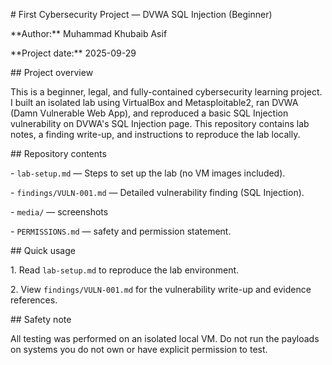 \# First Cybersecurity Project — DVWA SQL Injection (Beginner)



\*\*Author:\*\* Muhammad Khubaib Asif  

\*\*Project date:\*\* 2025-09-29



\## Project overview

This is a beginner, legal, and fully-contained cybersecurity learning project. I built an isolated lab using VirtualBox and Metasploitable2, ran DVWA (Damn Vulnerable Web App), and reproduced a basic SQL Injection vulnerability on DVWA's SQL Injection page. This repository contains lab notes, a finding write-up, and instructions to reproduce the lab locally.



\## Repository contents

\- `lab-setup.md` — Steps to set up the lab (no VM images included).  

\- `findings/VULN-001.md` — Detailed vulnerability finding (SQL Injection).  

\- `media/` — screenshots   

\- `PERMISSIONS.md` — safety and permission statement.



\## Quick usage

1\. Read `lab-setup.md` to reproduce the lab environment.  

2\. View `findings/VULN-001.md` for the vulnerability write-up and evidence references.



\## Safety note

All testing was performed on an isolated local VM. Do not run the payloads on systems you do not own or have explicit permission to test.



